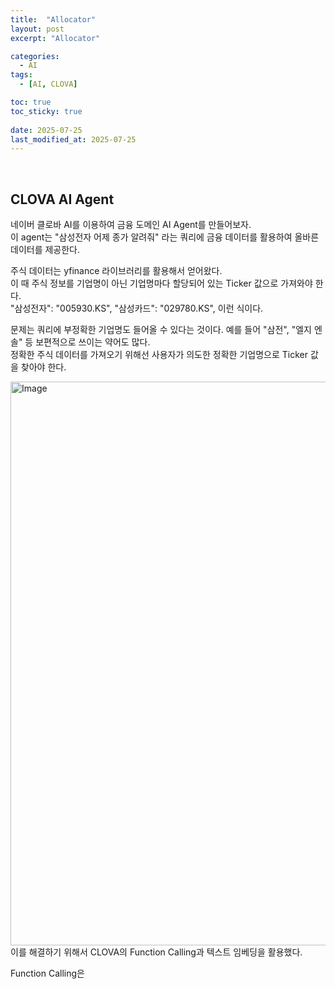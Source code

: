 ```yaml
---
title:  "Allocator"
layout: post
excerpt: "Allocator"

categories:
  - AI
tags:
  - [AI, CLOVA]

toc: true
toc_sticky: true
 
date: 2025-07-25
last_modified_at: 2025-07-25
---
```


<br>

## CLOVA AI Agent

네이버 클로바 AI를 이용하여 금융 도메인 AI Agent를 만들어보자.  
이 agent는 "삼성전자 어제 종가 알려줘" 라는 쿼리에 금융 데이터를 활용하여 올바른 데이터를 제공한다.  
 
주식 데이터는 yfinance 라이브러리를 활용해서 얻어왔다.  
이 때 주식 정보를 기업명이 아닌 기업명마다 할당되어 있는 Ticker 값으로 가져와야 한다.    
  "삼성전자": "005930.KS",   "삼성카드": "029780.KS",  이런 식이다.  

문제는 쿼리에 부정확한 기업명도 들어올 수 있다는 것이다. 예를 들어 "삼전", "엘지 엔솔" 등 보편적으로 쓰이는 약어도 많다.  
정확한 주식 데이터를 가져오기 위해선 사용자가 의도한 정확한 기업명으로 Ticker 값을 찾아야 한다.  

<img width="1699" height="902" alt="Image" src="https://github.com/user-attachments/assets/23d6700b-a460-49d1-9505-18ae569ea7c2" /> 
이를 해결하기 위해서 CLOVA의 Function Calling과 텍스트 임베딩을 활용했다.  


Function Calling은 